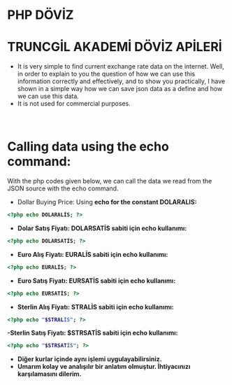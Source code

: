 # PHP DÖVİZ
# TRUNCGİL AKADEMİ DÖVİZ APİLERİ
- It is very simple to find current exchange rate data on the internet. Well, in order to explain to you the question of how we can use this information correctly and effectively, and to show you practically, I have shown in a simple way how we can save json data as a define and how we can use this data.
- It is not used for commercial purposes.<br> <br> <br>
# Calling data using the echo command:
With the php codes given below, we can call the data we read from the JSON source with the echo command.
- Dollar Buying Price: Using <b>echo<b> for the constant <b>DOLARALIS<b>:
```php
<?php echo DOLARALİS; ?>
```
- Dolar Satış Fiyatı: <b>DOLARSATİS</b> sabiti için <b>echo</b> kullanımı:
```php
<?php echo DOLARSATİS; ?>
```
- Euro Alış Fiyatı: <b>EURALİS</b> sabiti için <b>echo</b> kullanımı:
```php
<?php echo EURALİS; ?>
```
- Euro Satış Fiyatı: <b>EURSATİS</b> sabiti için <b>echo</b> kullanımı:
```php
<?php echo EURSATİS; ?>
```
- Sterlin Alış Fiyatı: <b>STRALİS</b> sabiti için <b>echo</b> kullanımı:
```php
<?php echo "$STRALİS"; ?>
```
-Sterlin Satış Fiyatı: <b>$STRSATİS</b> sabiti için <b>echo</b> kullanımı:
```php
<?php echo "$STRSATİS"; ?>
```
- Diğer kurlar içinde aynı işlemi uygulayabilirsiniz.
- Umarım kolay ve analışılır bir anlatım olmuştur. İhtiyacınızı karşılamasını dilerim.
